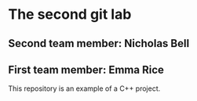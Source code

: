 # The second git lab
## Second team member: Nicholas Bell
## First team member: Emma Rice
This repository is an example of a C++ project.
